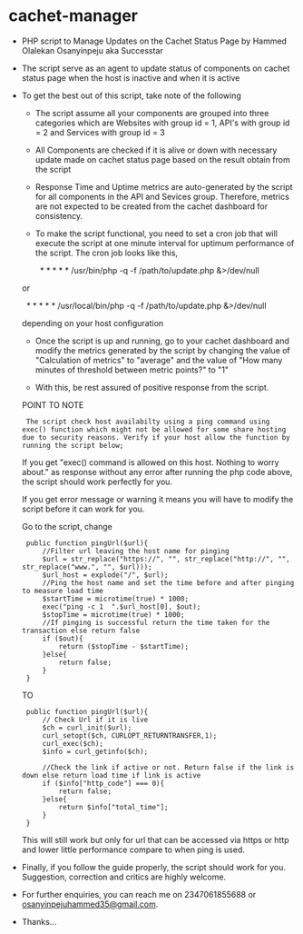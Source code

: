 # cachet-manager

 * PHP script to Manage Updates on the Cachet Status Page by Hammed Olalekan Osanyinpeju aka Successtar

 * The script serve as an agent to update status of components on cachet status page when the host is inactive and when it is active

 * To get the best out of this script, take note of the following

	* The script assume all your components are grouped into three categories which are Websites with group id = 1, API's with group id = 2 and Services with group id = 3

	* All Components are checked if it is alive or down with necessary update made on cachet status page based on the result obtain from the script

	* Response Time and Uptime metrics are auto-generated by the script for all components in the API and Sevices group. Therefore, metrics are not expected to be created from the cachet dashboard for consistency.

	* To make the script functional, you need to set a cron job that will execute the script at one minute interval for uptimum performance of the script. The cron job looks like this,
 
	  &nbsp; * * * * *      /usr/bin/php -q -f /path/to/update.php &>/dev/null

	or

   	  &nbsp; * * * * *     /usr/local/bin/php -q -f /path/to/update.php &>/dev/null

	depending on your host configuration

	* Once the script is up and running, go to your cachet dashboard and modify the metrics generated by the script by changing the value of "Calculation of metrics" to "average" and the value of "How many minutes of threshold between metric points?" to "1"

	* With this, be rest assured of positive response from the script.

	POINT TO NOTE

		The script check host availabilty using a ping command using exec() function which might not be allowed for some share hosting due to security reasons. Verify if your host allow the function by running the script below;

	<?php

	 exec("ping -c 1 google.com", $out);

	if ($out){
  		echo "exec() command is allowed on this host. Nothing to worry about.";
	}
	?>

	If you get "exec() command is allowed on this host. Nothing to worry about." as response without any error after running the php code above, the script should work perfectly for you.

	If you get error message or warning it means you will have to modify the script before it can work for you.

	Go to the script, change 	

		public function pingUrl($url){
			//Filter url leaving the host name for pinging 
	 		$url = str_replace("https://", "", str_replace("http://", "", str_replace("www.", "", $url)));
			$url_host = explode("/", $url);
			//Ping the host name and set the time before and after pinging to measure load time
			$startTime = microtime(true) * 1000;
			exec("ping -c 1  ".$url_host[0], $out);
			$stopTime = microtime(true) * 1000;
			//If pinging is successful return the time taken for the transaction else return false
			if ($out){
  				return ($stopTime - $startTime);
			}else{
  				return false;
			}
		}


	TO

		public function pingUrl($url){
			// Check Url if it is live
			$ch = curl_init($url);
			curl_setopt($ch, CURLOPT_RETURNTRANSFER,1);
    		curl_exec($ch);
   			$info = curl_getinfo($ch);

			//Check the link if active or not. Return false if the link is down else return load time if link is active
   			if ($info["http_code"] === 0){
  				return false;
			}else{
  				return $info["total_time"];
			}
		}

	This will still work but only for url that can be accessed via https or http and lower little performance compare to when ping is used.

	
*	Finally, if you follow the guide properly, the script should work for you. Suggestion, correction and critics are highly welcome.

*	For further enquiries, you can reach me on 2347061855688 or osanyinpejuhammed35@gmail.com.

*	Thanks... 

 
